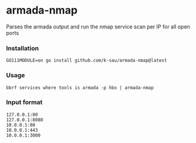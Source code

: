 # armada-nmap

Parses the armada output and run the nmap service scan per IP for all open ports


### Installation
```
GO111MODULE=on go install github.com/k-sau/armada-nmap@latest
```

### Usage
```
bbrf services where tools is armada -p hbo | armada-nmap
```

### Input format
```
127.0.0.1:80
127.0.0.1:8080
10.0.0.1:80
10.0.0.1:443
10.0.0.1:3000
```
